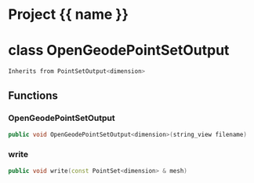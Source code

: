 <script setup>
import {useRoute} from 'vitepress'
const {path} = useRoute()
const tokens = path.split('/')
const words = tokens[2].split('-');
for (let i = 0; i < words.length; i++) {
    words[i] = words[i].charAt(0).toUpperCase() + words[i].slice(1);
    words[i] = words[i].replace('geode', 'Geode')
}
const name = words.join('-');
</script>
# Project {{ name }}

# class OpenGeodePointSetOutput


```cpp
Inherits from PointSetOutput<dimension>
```



## Functions

### OpenGeodePointSetOutput

```cpp
public void OpenGeodePointSetOutput<dimension>(string_view filename)
```


### write

```cpp
public void write(const PointSet<dimension> & mesh)
```





